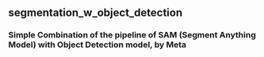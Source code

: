 ## segmentation_w_object_detection
### Simple Combination of the pipeline of SAM (Segment Anything Model) with Object Detection model, by Meta
